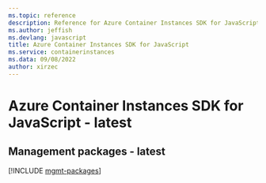 ```yaml
---
ms.topic: reference
description: Reference for Azure Container Instances SDK for JavaScript
ms.author: jeffish
ms.devlang: javascript
title: Azure Container Instances SDK for JavaScript
ms.service: containerinstances
ms.data: 09/08/2022
author: xirzec
---
```

# Azure Container Instances SDK for JavaScript - latest

## Management packages - latest
[!INCLUDE [mgmt-packages](container-instances-mgmt-index.md)]